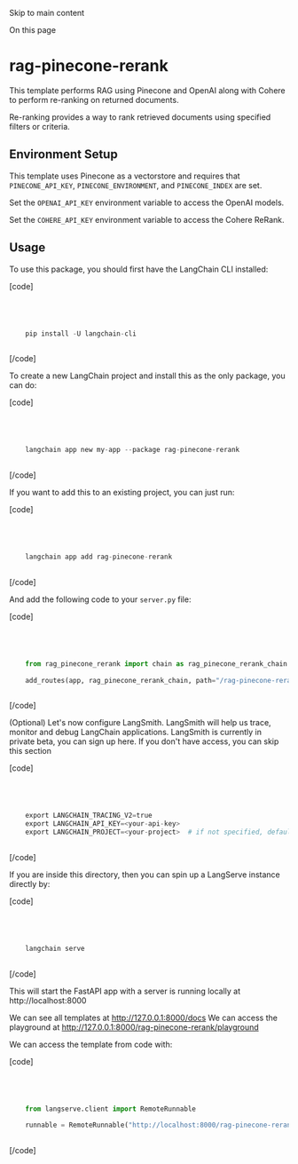 

Skip to main content

On this page

# rag-pinecone-rerank

This template performs RAG using Pinecone and OpenAI along with Cohere to perform re-ranking on returned documents.

Re-ranking provides a way to rank retrieved documents using specified filters or criteria.

## Environment Setup​

This template uses Pinecone as a vectorstore and requires that `PINECONE_API_KEY`, `PINECONE_ENVIRONMENT`, and `PINECONE_INDEX` are set.

Set the `OPENAI_API_KEY` environment variable to access the OpenAI models.

Set the `COHERE_API_KEY` environment variable to access the Cohere ReRank.

## Usage​

To use this package, you should first have the LangChain CLI installed:

[code]
```python




    pip install -U langchain-cli  
    


```
[/code]


To create a new LangChain project and install this as the only package, you can do:

[code]
```python




    langchain app new my-app --package rag-pinecone-rerank  
    


```
[/code]


If you want to add this to an existing project, you can just run:

[code]
```python




    langchain app add rag-pinecone-rerank  
    


```
[/code]


And add the following code to your `server.py` file:

[code]
```python




    from rag_pinecone_rerank import chain as rag_pinecone_rerank_chain  
      
    add_routes(app, rag_pinecone_rerank_chain, path="/rag-pinecone-rerank")  
    


```
[/code]


(Optional) Let's now configure LangSmith. LangSmith will help us trace, monitor and debug LangChain applications. LangSmith is currently in private beta, you can sign up here. If you don't have
access, you can skip this section

[code]
```python




    export LANGCHAIN_TRACING_V2=true  
    export LANGCHAIN_API_KEY=<your-api-key>  
    export LANGCHAIN_PROJECT=<your-project>  # if not specified, defaults to "default"  
    


```
[/code]


If you are inside this directory, then you can spin up a LangServe instance directly by:

[code]
```python




    langchain serve  
    


```
[/code]


This will start the FastAPI app with a server is running locally at http://localhost:8000

We can see all templates at http://127.0.0.1:8000/docs We can access the playground at http://127.0.0.1:8000/rag-pinecone-rerank/playground

We can access the template from code with:

[code]
```python




    from langserve.client import RemoteRunnable  
      
    runnable = RemoteRunnable("http://localhost:8000/rag-pinecone-rerank")  
    


```
[/code]


